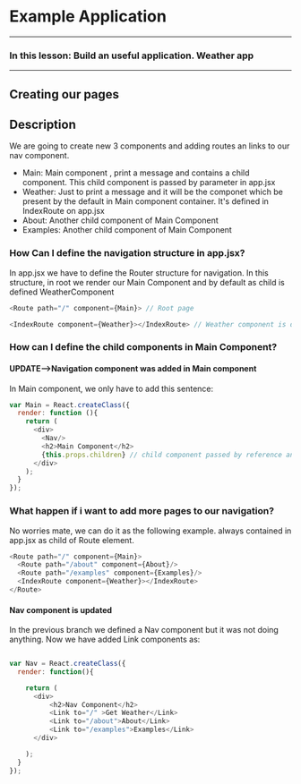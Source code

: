 # Example Application
_________________________________________________________________________
### In this lesson: Build an useful application. Weather app
___
## Creating our pages
## Description
We are going to create new 3 components and adding routes an links to our nav component.

- Main: Main component , print a message and contains a child component. This child component is passed by parameter in app.jsx
- Weather: Just to print a message and it will be the componet which be present by the default in Main component container. It's defined in IndexRoute on app.jsx
- About: Another child component of Main Component
- Examples: Another child component of Main Component

### How Can I define the navigation structure in app.jsx?
In app.jsx we have to define the Router structure for navigation.
In this structure, in root we render our Main Component and by default as child is defined WeatherComponent

````javascript
<Route path="/" component={Main}> // Root page
````

````javascript
<IndexRoute component={Weather}></IndexRoute> // Weather component is defined as child component by default in Main Controller
````

### How can I define the child components in  Main Component?
#### UPDATE-->Navigation component was added in Main component
In Main component, we only have to add this sentence:
````javascript
var Main = React.createClass({
  render: function (){
    return (
      <div>
        <Nav/>
        <h2>Main Component</h2>
        {this.props.children} // child component passed by reference and it's going to RENDER it
      </div>
    );
  }
});
````
### What happen if i want to add more pages to our navigation?
No worries mate, we can do it as the following example. always contained in app.jsx as child of Route element.

````javascript
<Route path="/" component={Main}>
  <Route path="/about" component={About}/>
  <Route path="/examples" component={Examples}/>
  <IndexRoute component={Weather}></IndexRoute>
</Route>
````

#### Nav component is updated

In the previous branch we defined a Nav component but it was not doing anything. Now we have added Link components as:

```` javascript

var Nav = React.createClass({
  render: function(){

    return (
      <div>
          <h2>Nav Component</h2>
          <Link to="/" >Get Weather</Link>
          <Link to="/about">About</Link>
          <Link to="/examples">Examples</Link>
      </div>

    );
  }
});

````
